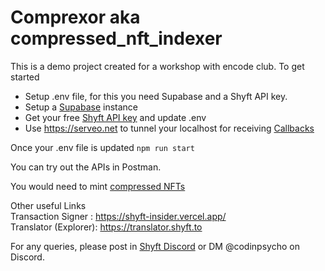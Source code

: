 # Comprexor aka compressed_nft_indexer
This is a demo project created for a workshop with encode club. To get started

- Setup .env file, for this you need Supabase and a Shyft API key.
- Setup a [Supabase](https://supabase.com/) instance
- Get your free [Shyft API key](https://shyft.to/get-api-key) and update .env
- Use https://serveo.net to tunnel your localhost for receiving [Callbacks](https://docs.shyft.to/start-hacking/callbacks)

Once your .env file is updated `npm run start`

You can try out the APIs in Postman.

You would need to mint [compressed NFTs](https://docs.shyft.to/start-hacking/nft/compressed-nft)

Other useful Links  
Transaction Signer : https://shyft-insider.vercel.app/  
Translator (Explorer): https://translator.shyft.to

For any queries, please post in [Shyft Discord](https://discord.com/invite/8JyZCjRPmr) or DM @codinpsycho on Discord.


